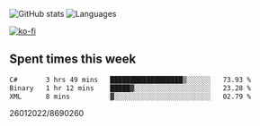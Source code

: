 ![GitHub stats](https://github-readme-stats.vercel.app/api?username=emipa606&theme=github_dark&show_icons=true) 
![Languages](https://github-readme-stats.vercel.app/api/top-langs/?username=emipa606&theme=github_dark&layout=compact)

[![ko-fi](https://ko-fi.com/img/githubbutton_sm.svg)](https://ko-fi.com/G2G55DDYD)

## Spent times this week
<!--START_SECTION:waka-->

```txt
C#       3 hrs 49 mins   ██████████████████▒░░░░░░   73.93 %
Binary   1 hr 12 mins    █████▓░░░░░░░░░░░░░░░░░░░   23.28 %
XML      8 mins          ▓░░░░░░░░░░░░░░░░░░░░░░░░   02.79 %
```

<!--END_SECTION:waka-->


26012022/8690260
